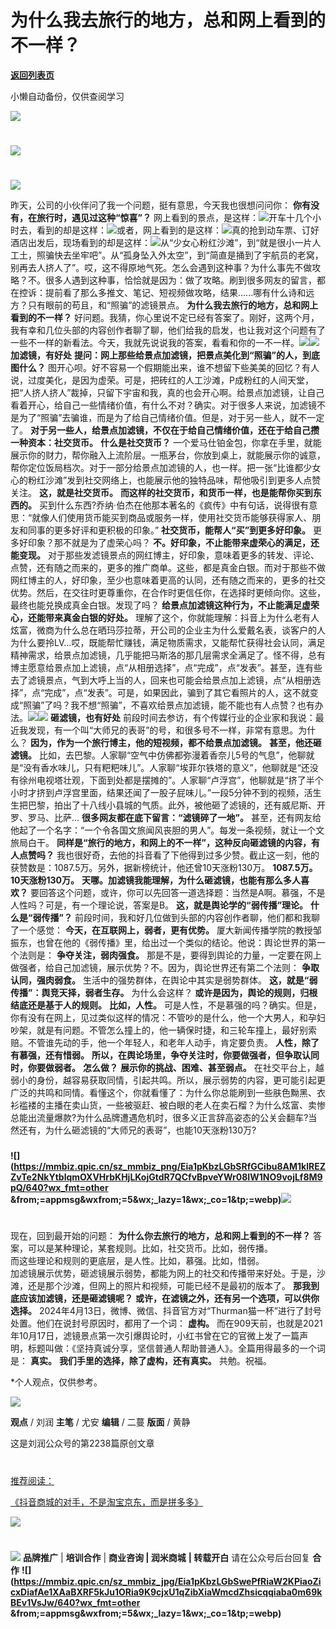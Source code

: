 # 为什么我去旅行的地方，总和网上看到的不一样？

[**返回列表页**](/gzh/刘润)

小懒自动备份，仅供查阅学习

![](https://mmbiz.qpic.cn/sz_mmbiz_png/Eia1pKbzLGbShFwPjWu0aVJibFzTM5DlxkZZJHiaEyk4QGiceiaroRMukR173LyOyeGMgPhicPqtJ215ficlDcXBy3gRw/640?wx_fmt=other&from;=appmsg&wxfrom;=5&wx;_lazy=1&wx;_co=1&tp;=webp)

#
[](https://mp.weixin.qq.com/s?__biz=MjM5NjM5MjQ4MQ==&mid=2651734617&idx=2&sn=c2d8a3de1681c7579d5d2802f65b8c3e&chksm=bd1319178a64900175a73b146d8bd68b5ad5e769f5a3d1cd0a7d89f755175662b7b0eb3cbe13&token=525398055&lang=zh_CN&scene=21#wechat_redirect)

#
[](https://mp.weixin.qq.com/s?__biz=MjM5NjM5MjQ4MQ==&mid=2651734556&idx=2&sn=66d10ffe5209918db8e89d8bc08db917&chksm=bd1319528a649044d76d23ba5822f9589317ca3de62c68b749d84867567d10f8f6f611f64786&token=820051892&lang=zh_CN&scene=21#wechat_redirect)

#
[](https://mp.weixin.qq.com/s?__biz=MjM5NjM5MjQ4MQ==&mid=2651733936&idx=2&sn=780873a968af2acbf28cc0b173c50d09&chksm=bd1364fe8a64ede8b1d4fcfb6a69ae9367369b12cfc32fb0f58b85d1d75c12f947f3296eecc8&token=1042145345&lang=zh_CN&scene=21#wechat_redirect)

[](https://mp.weixin.qq.com/s?__biz=MjM5NjM5MjQ4MQ==&mid=2651733936&idx=2&sn=780873a968af2acbf28cc0b173c50d09&chksm=bd1364fe8a64ede8b1d4fcfb6a69ae9367369b12cfc32fb0f58b85d1d75c12f947f3296eecc8&token=1042145345&lang=zh_CN&scene=21#wechat_redirect)

[![](https://mmbiz.qpic.cn/sz_mmbiz_gif/Eia1pKbzLGbSrW8MNnkTMxtJuas3OycibabIvvic5EyXAe3jzVgic0ZmiavNFmGjOeZvzIibthrsI3sAs0fBKkbEhfqg/640?wx_fmt=gif&from;=appmsg&wxfrom;=5&wx;_lazy=1&wx;_co=1&tp;=webp)]()

#  

#  

#
![](https://mmbiz.qpic.cn/sz_mmbiz_png/Eia1pKbzLGbSRfGCibu8AM1klREZZvTe2NGoLDF1eMBBTiaGzYdfZXdeYrJfOla5icDZzicWn8NtNomKMJiaY2KicsGjg/640?wx_fmt=other&from;=appmsg&wxfrom;=5&wx;_lazy=1&wx;_co=1&tp;=webp)

昨天，公司的小伙伴问了我一个问题，挺有意思，今天我也很想问问你： **你有没有，在旅行时，遇见过这种“惊喜”？**
网上看到的景点，是这样：![](https://mmbiz.qpic.cn/sz_mmbiz_jpg/Eia1pKbzLGbSRdKN7PKhET1hqSU6Jia5Iv62JNhhk0EE2rliap2icpR884kcpP2RXELpPrAvQLbgBS3iaDMO2d8bsjg/640?wx_fmt=jpeg)开车十几个小时去，看到的却是这样：![](https://mmbiz.qpic.cn/sz_mmbiz_jpg/Eia1pKbzLGbSRdKN7PKhET1hqSU6Jia5IvqsIKdEMu6Jt9qw3CYgta9f71URkdhIJXHBSEkEQtj7FcgznibpdSsVw/640?wx_fmt=jpeg)或者，网上看到的是这样：![](https://mmbiz.qpic.cn/sz_mmbiz_jpg/Eia1pKbzLGbSRdKN7PKhET1hqSU6Jia5IvSwIeiaT61iasz2zv4BDfGTqdKlslXl73xRL7x06x1fSUxFibOzHpSzYVw/640?wx_fmt=jpeg)真的抢到动车票、订好酒店出发后，现场看到的却是这样：![](https://mmbiz.qpic.cn/sz_mmbiz_jpg/Eia1pKbzLGbSRdKN7PKhET1hqSU6Jia5IviaUWHUrPDqQib8L55NrjFcVvNzPgjNCxsFxz31NmVpZVWnQh46IA2KpQ/640?wx_fmt=jpeg)从“少女心粉红沙滩”，到“就是很小一片人工土，照骗快去坐牢吧”。从“孤身坠入外太空”，到“简直是捅到了宇航员的老窝，别再去人挤人了”。哎，这不得原地气死。怎么会遇到这种事？为什么事先不做攻略？不。很多人遇到这种事，恰恰就是因为：做了攻略。刷到很多网友的留言，都在控诉：提前看了那么多推文、笔记、短视频做攻略，结果......哪有什么诗和远方？只有眼前的苟且，和“照骗”的滤镜景点。
**为什么我去旅行的地方，总和网上看到的不一样？**
好问题。我猜，你心里说不定已经有答案了。刚好，这两个月，我有幸和几位头部的内容创作者聊了聊，他们给我的启发，也让我对这个问题有了一些不一样的新看法。今天，我就先说说我的答案，看看和你的一不一样。![](https://mmbiz.qpic.cn/sz_mmbiz_png/Eia1pKbzLGbSRfGCibu8AM1klREZZvTe2N0shSU5yxjE5ObpYOlXCvcuIc7VgKC7sqZnCcP4X4M8rEXT2ibykdbBA/640?wx_fmt=other&from;=appmsg&wxfrom;=5&wx;_lazy=1&wx;_co=1&tp;=webp)![](https://mmbiz.qpic.cn/sz_mmbiz_png/Eia1pKbzLGbSRfGCibu8AM1klREZZvTe2NXIl1ufE6B6icbU0R9a1etySa1d7VchA1LA0aUeMtibhw3IToUWZ46rPg/640?wx_fmt=other&from;=appmsg&wxfrom;=5&wx;_lazy=1&wx;_co=1&tp;=webp)
**加滤镜，有好处** **提问：网上那些给景点加滤镜，把景点美化到“照骗”的人，到底图什么？**
图开心呗。好不容易一个假期能出来，谁不想留下些美美的回忆？有人说，过度美化，是因为虚荣。可是，把砖红的人工沙滩，P成粉红的人间天堂，把“人挤人挤人”裁掉，只留下宇宙和我，真的也会开心啊。给景点加滤镜，让自己看着开心，给自己一些情绪价值，有什么不对？确实。对于很多人来说，加滤镜不是为了“照骗”去骗谁，而是为了给自己情绪价值。但是，对于另一些人，就不一定了。
**对于另一些人，给景点加滤镜，不仅在于给自己情绪价值，还在于给自己攒一种资本：社交货币。** **什么是社交货币？**
一个爱马仕铂金包，你拿在手里，就能展示你的财力，帮你融入上流阶层。一瓶茅台，你放到桌上，就能展示你的诚意，帮你定位饭局档次。对于一部分给景点加滤镜的人，也一样。把一张“比谁都少女心的粉红沙滩”发到社交网络上，也能展示他的独特品味，帮他吸引到更多人点赞关注。
**这，就是社交货币。** **而这样的社交货币，和货币一样，也是能帮你买到东西的。**
买到什么东西?乔纳·伯杰在他那本著名的《疯传》中有句话，说得很有意思：“就像人们使用货币能买到商品或服务一样，使用社交货币能够获得家人、朋友和同事的更多好评和更积极的印象。”
**社交货币，能帮人“买”到更多好印象。** 更多好印象？那不就是为了虚荣心吗？ **不。好印象，不止能带来虚荣心的满足，还能变现。**
对于那些发滤镜景点的网红博主，好印象，意味着更多的转发、评论、点赞，还有随之而来的，更多的推广商单。这些，都是真金白银。而对于那些不做网红博主的人，好印象，至少也意味着更高的认同，还有随之而来的，更多的社交优势。然后，在交往时更尊重你，在合作时更信任你，在选择时更倾向你。这些，最终也能兑换成真金白银。发现了吗？
**给景点加滤镜这种行为，不止能满足虚荣心，还能带来真金白银的好处。**
理解了这个，你就能理解：抖音上为什么老有人炫富，微商为什么总在晒玛莎拉蒂，开公司的企业主为什么爱戴名表，谈客户的人为什么要拎LV...哎，既能帮忙赚钱，满足物质需求，又能帮忙获得社会认同，满足精神需求，给景点加滤镜，几乎能把马斯洛的那几层需求全满足了。怪不得，总有博主愿意给景点加上滤镜，点“从相册选择”，点“完成”，点“发表”。甚至，连有些去了滤镜景点，气到大呼上当的人，回来也可能会给景点加上滤镜，点“从相册选择”，点“完成”，点“发表”。可是，如果因此，骗到了其它看照片的人，这不就变成“照骗”了吗？我不想“照骗”，不喜欢给景点加滤镜，能不能也有人点赞？也有办法。![](https://mmbiz.qpic.cn/sz_mmbiz_png/Eia1pKbzLGbSRfGCibu8AM1klREZZvTe2N0shSU5yxjE5ObpYOlXCvcuIc7VgKC7sqZnCcP4X4M8rEXT2ibykdbBA/640?wx_fmt=other&from;=appmsg&wxfrom;=5&wx;_lazy=1&wx;_co=1&tp;=webp)![](https://mmbiz.qpic.cn/sz_mmbiz_png/Eia1pKbzLGbSRfGCibu8AM1klREZZvTe2NyHmktI7LvOeNDAQl2Z7uhKRP43a88jnhQVTmYVP9eqV1s4ufmq8HaA/640?wx_fmt=other&from;=appmsg&wxfrom;=5&wx;_lazy=1&wx;_co=1&tp;=webp)
**砸滤镜，也有好处** 前段时间去参访，有个传媒行业的企业家和我说：最近我发现，有一个叫“大师兄的表哥”的号，和很多号不一样，非常有意思。为什么？
**因为，作为一个旅行博主，他的短视频，都不给景点加滤镜。** **甚至，他还砸滤镜。**
比如，去巴黎。人家聊“空气中仿佛都弥漫着香奈儿5号的气息”，他聊就是“没有香水味儿，只有粑粑味儿”。人家聊“埃菲尔铁塔的意义”，他聊就是“还没有徐州电视塔壮观，下面到处都是摆摊的”。人家聊“卢浮宫”，他聊就是“挤了半个小时才挤到卢浮宫里面，结果还闻了一股子屁味儿。”一段5分钟不到的视频，活生生把巴黎，拍出了十八线小县城的气质。此外，被他砸了滤镜的，还有威尼斯、开罗、罗马、比萨...
**很多网友都在底下留言：“滤镜碎了一地”。** 甚至，还有网友给他起了一个名字：“一个令各国文旅闻风丧胆的男人”。每发一条视频，就让一个文旅局白干。
**同样是“旅行的地方，和网上的不一样”，这种反向砸滤镜的内容，有人点赞吗？**
我也很好奇，去他的抖音看了下他得到过多少赞。截止这一刻，他的获赞数是：1087.5万。另外，据新榜统计，他还曾10天涨粉130万。
**1087.5万。10天涨粉130万。** **天哪。加滤镜我能理解，为什么砸滤镜，也能有那么多人喜欢？**
要回答这个问题，或许，你可以先回答一道选择题：当然是A啊。慕强，不是人性吗？可是，有一个理论说，答案是B。 **这，就是舆论学的“弱传播”理论。**
**什么是“弱传播”？** 前段时间，我和好几位做到头部的内容创作者聊，他们都和我聊了一个感觉： **今天，在互联网上，弱者，更有优势。**
厦大新闻传播学院的教授邹振东，也曾在他的《弱传播》里，给出过一个类似的结论。他说：舆论世界的第一个法则是： **争夺关注，弱肉强食。**
那是不是，要得到舆论的力量，一定要在网上做强者，给自己加滤镜，展示优势？不。因为，舆论世界还有第二个法则： **争取认同，强肉弱食。**
生活中的强势群体，在舆论中其实是弱势群体。 **这，就是“弱传播”：舆竞天择，弱者生存。** 为什么会这样？
**或许是因为，舆论的规则，归根结底还是基于人的规则。** **比如，人性。**
可是人性，不是慕强的吗？确实。但是，你有没有在网上，见过类似这样的情况：不管吵的是什么，他一个大男人，和孕妇吵架，就是有问题。不管怎么撞上的，他一辆保时捷，和三轮车撞上，最好别索赔。不管谁先动的手，他一个年轻人，和老年人动手，肯定要负责。
**人性，除了有慕强，还有惜弱。** **所以，在舆论场里，争夺关注时，你要做强者，但争取认同时，你要做弱者。** **怎么做？**
**展示你的挑战、困难、甚至弱点。**
在社交平台上，越弱小的身份，越容易获取同情，引起共鸣。所以，展示弱势的内容，更可能引起更广泛的共鸣和同情。看懂这个，你就看懂了：为什么你总能刷到一些肤色黝黑、衣衫褴褛的主播在卖山货，一些被驱赶、被白眼的老人在卖石榴？为什么炫富、卖惨总能出流量爆款?为什么品牌遭遇危机时，很多义正言辞高姿态的公关会翻车?当然还有，为什么砸滤镜的“大师兄的表哥”，也能10天涨粉130万?

###
**![](https://mmbiz.qpic.cn/sz_mmbiz_png/Eia1pKbzLGbSRfGCibu8AM1klREZZvTe2NkYtblqmOXVHrbKHjLKojGtdR7QCfvBpveYWr08IW1NO9vojLf8M9pQ/640?wx_fmt=other
&from;=appmsg&wxfrom;=5&wx;_lazy=1&wx;_co=1&tp;=webp)![](https://mmbiz.qpic.cn/sz_mmbiz_png/Eia1pKbzLGbSRfGCibu8AM1klREZZvTe2Njtqpm33zGwYAJbGQdulrG3RCb8cORETRiateayaQibxUiba5Q5ShiaasnQ/640?wx_fmt=other&from;=appmsg&wxfrom;=5&wx;_lazy=1&wx;_co=1&tp;=webp)**

#

  
现在，回到最开始的问题： **为什么你去旅行的地方，总和网上看到的不一样？** 答案，可以是某种理论，某套规则。比如，社交货币。比如，弱传播。  
而这些理论和规则的更底层，是人性。比如，慕强。比如，惜弱。  
加滤镜展示优势，砸滤镜展示弱势，都能为网上的社交和传播带来好处。于是，沙滩，还是那个沙滩，但网上的照片和视频，可能已经不是最初的版本了。
**那我到底应该加滤镜，还是砸滤镜呢？** **或许，在滤镜之外，还有另一个选项，可以供你选择。**
2024年4月13日，微博、微信、抖音官方对“Thurman猫一杯”进行了封号处置。他们在说封号原因时，都用了一个词： **虚构。**
而在909天前，也就是2021年10月17日，滤镜景点第一次引爆舆论时，小红书曾在它的官微上发了一篇声明，标题叫做：《坚持真诚分享，坚信普通人帮助普通人》。全篇用得最多的一个词是：
**真实。** **我们手里的选择，除了虚构，还有真实。** 共勉。祝福。

*个人观点，仅供参考。

![](https://mmbiz.qpic.cn/sz_mmbiz_png/Eia1pKbzLGbSRfGCibu8AM1klREZZvTe2N0shSU5yxjE5ObpYOlXCvcuIc7VgKC7sqZnCcP4X4M8rEXT2ibykdbBA/640?wx_fmt=other&from;=appmsg&wxfrom;=5&wx;_lazy=1&wx;_co=1&tp;=webp)

 **观点** / 刘润 **主笔** / 尤安 **编辑** / 二蔓 **版面** / 黄静

这是刘润公众号的第2238篇原创文章

  
  

#
[](https://mp.weixin.qq.com/s?__biz=MjM5NjM5MjQ4MQ==&mid=2651734556&idx=2&sn=66d10ffe5209918db8e89d8bc08db917&chksm=bd1319528a649044d76d23ba5822f9589317ca3de62c68b749d84867567d10f8f6f611f64786&token=525398055&lang=zh_CN&scene=21#wechat_redirect)

#
[](https://mp.weixin.qq.com/s?__biz=MjM5NjM5MjQ4MQ==&mid=2651734816&idx=2&sn=416bba06a37910011c558bba377b85f4&chksm=bd13186e8a6491786e37705f8b3f7c1d247b93a87a8f7ab76a86bac9904c60bdff8eb99fa87f&token=1956885682&lang=zh_CN&scene=21#wechat_redirect)

#
[](https://mp.weixin.qq.com/s?__biz=MjM5NjM5MjQ4MQ==&mid=2651735278&idx=2&sn=b54a64b652ef1fe8ce83f6e53dc0a785&chksm=bd131fa08a6496b6fc0552cfdbb584aa9cc1797780e8f0343b2dbea210daca4fbc5a7b5ca7e0&token=1288058866&lang=zh_CN&scene=21#wechat_redirect)

#
[](https://mp.weixin.qq.com/s?__biz=MjM5NjM5MjQ4MQ==&mid=2651735486&idx=2&sn=5c815dd04627a058221296b1b90f1d76&chksm=bd131ef08a6497e68126bda4d7fbf5a7672eee0003919eb5777aba366c02821dce0cf2be10f5&token=1868793499&lang=zh_CN&scene=21#wechat_redirect)

#
[推荐阅读：](https://mp.weixin.qq.com/s?__biz=MjM5NjM5MjQ4MQ==&mid=2651734816&idx=1&sn=0a60587bb7b6e694b6813bbc48e6c3a6&scene=21#wechat_redirect)

[《抖音商城的对手，不是淘宝京东，而是拼多多》](https://mp.weixin.qq.com/s?__biz=MjM5NjM5MjQ4MQ==&mid=2651734816&idx=1&sn=0a60587bb7b6e694b6813bbc48e6c3a6&scene=21#wechat_redirect)

[![](https://mmbiz.qpic.cn/sz_mmbiz_jpg/Eia1pKbzLGbR1TjYzS4ggWicn9NAKL9QS6foM4O2k3vGC9c4Ite3Ytu0WyJSFdRq8OMYf6y7av1F8Nzp4wHIZAAQ/640?wx_fmt=other&from;=appmsg&wxfrom;=5&wx;_lazy=1&wx;_co=1&tp;=webp)]()

#
[](https://mp.weixin.qq.com/s?__biz=MjM5NjM5MjQ4MQ==&mid=2651735507&idx=2&sn=aafaa60cabb5e100761804dcdf5dc2b7&chksm=bd131e9d8a64978be695b83fe00566cbe4f032f32a64c791f45397388f9deb9101655c3b8f8b&token=1868793499&lang=zh_CN&scene=21#wechat_redirect)

#
[](https://mp.weixin.qq.com/s?__biz=MjM5NjM5MjQ4MQ==&mid=2651735311&idx=2&sn=b3bfac34710cba64c14313927d43657a&chksm=bd131e418a649757c5cc18c0d3baeaf5918ff78548e40fc93a3df28e40860c554db26258b698&token=1288058866&lang=zh_CN&scene=21#wechat_redirect)

![](https://mmbiz.qpic.cn/sz_mmbiz_gif/Eia1pKbzLGbTfTW1B9hiaoFy7PA5WKKgI1k51j14KG2lcB5Rk8Qibdfqne2BHOzB1af5Nd4BOtfoSj8iaopNCiaXKPg/640?wx_fmt=gif&from;=appmsg)
**品牌推广** | **培训合作** | **商业咨询 | 润米商城** **| 转载开白** 请在公众号后台回复 **合作**
**![](https://mmbiz.qpic.cn/sz_mmbiz_jpg/Eia1pKbzLGbSwePfRiaW2KPiaoZicxDiafAe1XAaBXRF5kJu1ORia9K9cjxU1qZibXiaWmcdZhsicqqiaba0m69kBEv1VsJw/640?wx_fmt=other
&from;=appmsg&wxfrom;=5&wx;_lazy=1&wx;_co=1&tp;=webp)**

